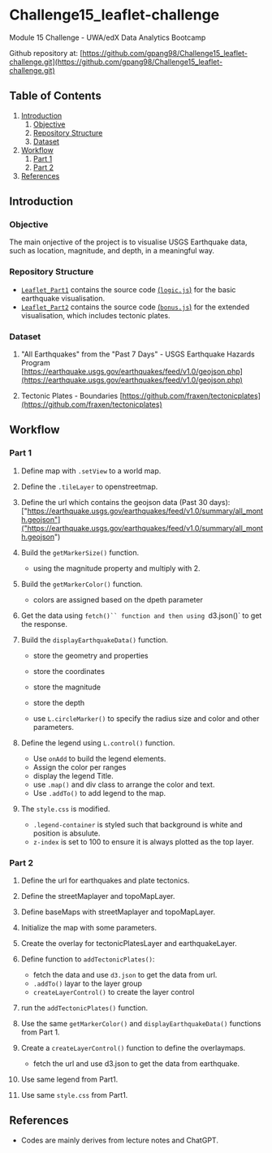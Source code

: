 # Challenge15_leaflet-challenge
Module 15 Challenge - UWA/edX Data Analytics Bootcamp

Github repository at: [https://github.com/gpang98/Challenge15_leaflet-challenge.git](https://github.com/gpang98/Challenge15_leaflet-challenge.git)

## Table of Contents
1. [Introduction](https://github.com/gpang98/Challenge15_leaflet-challenge#introduction)
    1. [Objective](https://github.com/gpang98/Challenge15_leaflet-challenge#objective)
    2. [Repository Structure](https://github.com/gpang98/Challenge15_leaflet-challenge#repository-structure)
    3. [Dataset](https://github.com/gpang98/Challenge15_leaflet-challenge#dataset)
2. [Workflow](https://github.com/gpang98/Challenge15_leaflet-challenge#workflow)
    1. [Part 1](https://github.com/gpang98/Challenge15_leaflet-challenge#part_1)
    2. [Part 2](https://github.com/gpang98/Challenge15_leaflet-challenge#part_2)
3. [References](https://github.com/gpang98/Challenge15_leaflet-challenge#references)


## Introduction

### Objective
The main onjective of the project is to visualise USGS Earthquake data, such as location, magnitude, and depth, in a meaningful way.

### Repository Structure
- [`Leaflet_Part1`](https://github.com/gpang98/Challenge15_leaflet-challenge/tree/main/Leaflet_Part1) contains the source code [(`logic.js`)](https://github.com/gpang98/Challenge15_leaflet-challenge/blob/main/Leaflet_Part1/static/js/logic.js) for the basic earthquake visualisation.
- [`Leaflet_Part2`](https://github.com/gpang98/Challenge15_leaflet-challenge/tree/main/Leaflet_Part2) contains the source code [(`bonus.js`)](https://github.com/gpang98/Challenge15_leaflet-challenge/blob/main/Leaflet_Part2/static/js/bonus.js) for the extended visualisation, which includes tectonic plates.

### Dataset
1. "All Earthquakes" from the "Past 7 Days" - USGS Earthquake Hazards Program [https://earthquake.usgs.gov/earthquakes/feed/v1.0/geojson.php](https://earthquake.usgs.gov/earthquakes/feed/v1.0/geojson.php)

2. Tectonic Plates - Boundaries [https://github.com/fraxen/tectonicplates](https://github.com/fraxen/tectonicplates)

## Workflow
### Part 1
1. Define map with `.setView` to a world map.
2. Define the `.tileLayer` to openstreetmap.
3. Define the url which contains the geojson data (Past 30 days): ["https://earthquake.usgs.gov/earthquakes/feed/v1.0/summary/all_month.geojson"]("https://earthquake.usgs.gov/earthquakes/feed/v1.0/summary/all_month.geojson")

4. Build the `getMarkerSize()` function.
    - using the magnitude property and multiply with 2.

5. Build the `getMarkerColor()` function.
    - colors are assigned based on the dpeth parameter

6. Get the data using `fetch()`` function and then using `d3.json()` to get the response.

7. Build the `displayEarthquakeData()` function.
    - store the geometry and properties
    - store the coordinates
    - store the magnitude
    - store the depth

    - use `L.circleMarker()` to specify the radius size and color and other parameters.

8. Define the legend using `L.control()` function.
    - Use `onAdd` to build the legend elements.
    - Assign the color per ranges
    - display the legend Title.
    - use `.map()` and div class to arrange the color and text.
    - Use `.addTo()` to add legend to the map.

9. The `style.css` is modified.
    - `.legend-container` is styled such that background is white and position is absulute.
    - `z-index` is set to 100 to ensure it is always plotted as the top layer.


### Part 2
1. Define the url for earthquakes and plate tectonics.

2. Define the streetMaplayer and topoMapLayer.

3. Define baseMaps with streetMaplayer and topoMapLayer.

4. Initialize the map with some parameters.

5. Create the overlay for tectonicPlatesLayer and earthquakeLayer.

6. Define function to `addTectonicPlates()`:
    - fetch the data and use `d3.json` to get the data from url.
    - `.addTo()` layar to the layer group
    - `createLayerControl()` to create the layer control

7. run the `addTectonicPlates()` function.

8. Use the same `getMarkerColor()` and `displayEarthquakeData()` functions from Part 1.

9. Create a `createLayerControl()` function to define the overlaymaps.
    - fetch the url and use d3.json to get the data from earthquake.

10. Use same legend from Part1.

11. Use same `style.css` from Part1.


## References
- Codes are mainly derives from lecture notes and ChatGPT.
